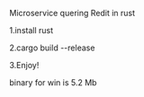 Microservice quering Redit in rust

1.install rust

2.cargo build --release

3.Enjoy!

binary for win is 5.2 Mb
